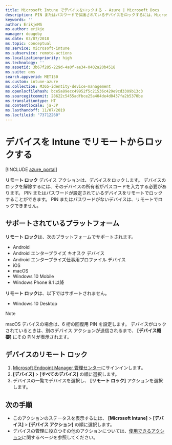 ```yaml
---
title: Microsoft Intune でデバイスをロックする - Azure | Microsoft Docs
description: PIN またはパスワードで保護されているデバイスをロックするには、Microsoft Intune のリモート ロック アクションを使用します。
keywords: ''
author: ErikjeMS
ms.author: erikje
manager: dougeby
ms.date: 03/07/2018
ms.topic: conceptual
ms.service: microsoft-intune
ms.subservice: remote-actions
ms.localizationpriority: high
ms.technology: ''
ms.assetid: 3b67f285-229d-4a0f-ae34-0402a20b4518
ms.suite: ems
search.appverid: MET150
ms.custom: intune-azure
ms.collection: M365-identity-device-management
ms.openlocfilehash: bce5a89ecc49952f5c21536c429e9cd3309b13c3
ms.sourcegitcommit: 28622c5455adfbce25a404de4d0437fa2b5370be
ms.translationtype: HT
ms.contentlocale: ja-JP
ms.lasthandoff: 11/07/2019
ms.locfileid: "73712260"
---
```

# <a name="remotely-lock-devices-with-intune"></a>デバイスを Intune でリモートからロックする

[!INCLUDE [azure_portal](../includes/azure_portal.md)]

**リモート ロック** デバイス アクションは、デバイスをロックします。 デバイスのロックを解除するには、そのデバイスの所有者がパスコードを入力する必要があります。 PIN またはパスワードが設定されているデバイスをリモートでロックすることができます。 PIN またはパスワードがないデバイスは、リモートでロックできません。

## <a name="supported-platforms"></a>サポートされているプラットフォーム

**リモート ロック**は、次のプラットフォームでサポートされます。

- Android
- Android エンタープライズ キオスク デバイス
- Android エンタープライズ仕事用プロファイル デバイス
- iOS
- macOS
- Windows 10 Mobile
- Windows Phone 8.1 以降

**リモート ロック**は、以下ではサポートされません。
- Windows 10 Desktop

> [!NOTE]
> macOS デバイスの場合は、6 桁の回復用 PIN を設定します。 デバイスがロックされているときは、別のデバイス アクションが送信されるまで、 **[デバイス概要]** にその PIN が表示されます。

## <a name="remote-lock-a-device"></a>デバイスのリモート ロック

1. [Microsoft Endpoint Manager 管理センター](https://go.microsoft.com/fwlink/?linkid=2109431)にサインインします。
3. **[デバイス]**  >  **[すべてのデバイス]** の順に選択します。
4. デバイスの一覧でデバイスを選択し、 **[リモート ロック]** アクションを選択します。

## <a name="next-steps"></a>次の手順

- このアクションのステータスを表示するには、 **[Microsoft Intune]**  >  **[デバイス]**  >  **[デバイス アクション]** の順に選択します。 
- デバイスの管理に役立つその他のアクションについては、[使用できるアクション](device-management.md)に関するページを参照してください。
